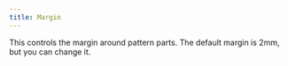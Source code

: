 ```yaml
---
title: Margin
---
```


This controls the margin around pattern parts. The default margin is 2mm, but you can change it.

